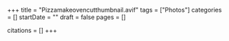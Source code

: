 +++
title = "Pizzamakeovencutthumbnail.avif"
tags = ["Photos"]
categories = []
startDate = ""
draft = false
pages = []

citations = []
+++

